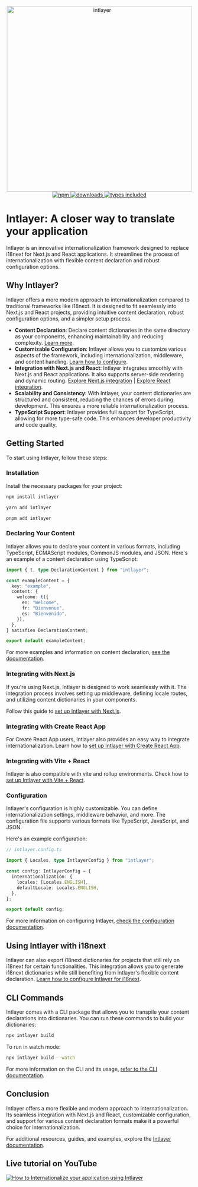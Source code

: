 <div align="center">
  <a href="https://www.npmjs.com/package/intlayer">
    <img src="docs/assets/logo.png" width="500" alt="intlayer" />
  </a>
</div>

<div align="center">
  <a href="https://www.npmjs.com/package/intlayer">
    <img alt="npm" src="https://img.shields.io/npm/v/intlayer.svg?labelColor=49516F&color=8994BC" />
  </a>
  <a href="https://npmjs.org/package/intlayer">
    <img alt="downloads" src="https://badgen.net/npm/dm/intlayer?labelColor=49516F&color=8994BC" />
  </a>
  <a href="https://npmjs.org/package/intlayer">
    <img alt="types included" src="https://badgen.net/npm/types/intlayer?labelColor=49516F&color=8994BC" 
  />
  </a>
</div>

# Intlayer: A closer way to translate your application

Intlayer is an innovative internationalization framework designed to replace i18next for Next.js and React applications. It streamlines the process of internationalization with flexible content declaration and robust configuration options.

## Why Intlayer?

Intlayer offers a more modern approach to internationalization compared to traditional frameworks like i18next. It is designed to fit seamlessly into Next.js and React projects, providing intuitive content declaration, robust configuration options, and a simpler setup process.

- **Content Declaration**: Declare content dictionaries in the same directory as your components, enhancing maintainability and reducing complexity. [Learn more](https://github.com/aymericzip/intlayer/blob/main/docs/docs/content_declaration_en.md).
- **Customizable Configuration**: Intlayer allows you to customize various aspects of the framework, including internationalization, middleware, and content handling. [Learn how to configure](https://github.com/aymericzip/intlayer/blob/main/docs/docs/configuration_en.md).
- **Integration with Next.js and React**: Intlayer integrates smoothly with Next.js and React applications. It also supports server-side rendering and dynamic routing. [Explore Next.js integration](https://github.com/aymericzip/intlayer/blob/main/docs/docs/intlayer_with_nextjs_en.md) | [Explore React integration](https://github.com/aymericzip/intlayer/blob/main/docs/docs/intlayer_with_create_react_app_en.md).
- **Scalability and Consistency**: With Intlayer, your content dictionaries are structured and consistent, reducing the chances of errors during development. This ensures a more reliable internationalization process.
- **TypeScript Support**: Intlayer provides full support for TypeScript, allowing for more type-safe code. This enhances developer productivity and code quality.

## Getting Started

To start using Intlayer, follow these steps:

### Installation

Install the necessary packages for your project:

```bash
npm install intlayer
```

```bash
yarn add intlayer
```

```bash
pnpm add intlayer
```

### Declaring Your Content

Intlayer allows you to declare your content in various formats, including TypeScript, ECMAScript modules, CommonJS modules, and JSON. Here's an example of a content declaration using TypeScript:

```typescript
import { t, type DeclarationContent } from "intlayer";

const exampleContent = {
  key: "example",
  content: {
    welcome: t({
      en: "Welcome",
      fr: "Bienvenue",
      es: "Bienvenido",
    }),
  },
} satisfies DeclarationContent;

export default exampleContent;
```

For more examples and information on content declaration, [see the documentation](https://github.com/aymericzip/intlayer/blob/main/docs/docs/content_declaration_en.md).

### Integrating with Next.js

If you're using Next.js, Intlayer is designed to work seamlessly with it. The integration process involves setting up middleware, defining locale routes, and utilizing content dictionaries in your components.

Follow this guide to [set up Intlayer with Next.js](https://github.com/aymericzip/intlayer/blob/main/docs/docs/intlayer_with_nextjs_en.md).

### Integrating with Create React App

For Create React App users, Intlayer also provides an easy way to integrate internationalization. Learn how to [set up Intlayer with Create React App](https://github.com/aymericzip/intlayer/blob/main/docs/docs/intlayer_with_create_react_app_en.md).

### Integrating with Vite + React

Intlayer is also compatible with vite and rollup environments. Check how to [set up Intlayer with Vite + React](https://github.com/aymericzip/intlayer/blob/main/docs/docs/intlayer_with_vite+react_en.md).

### Configuration

Intlayer's configuration is highly customizable. You can define internationalization settings, middleware behavior, and more. The configuration file supports various formats like TypeScript, JavaScript, and JSON.

Here's an example configuration:

```typescript
// intlayer.config.ts

import { Locales, type IntlayerConfig } from "intlayer";

const config: IntlayerConfig = {
  internationalization: {
    locales: [Locales.ENGLISH],
    defaultLocale: Locales.ENGLISH,
  },
};

export default config;
```

For more information on configuring Intlayer, [check the configuration documentation](https://github.com/aymericzip/intlayer/blob/main/docs/docs/configuration_en.md).

## Using Intlayer with i18next

Intlayer can also export i18next dictionaries for projects that still rely on i18next for certain functionalities. This integration allows you to generate i18next dictionaries while still benefiting from Intlayer's flexible content declaration. [Learn how to configure Intlayer for i18next](https://github.com/aymericzip/intlayer/blob/main/docs/docs/intlayer_with_i18n_en.md).

## CLI Commands

Intlayer comes with a CLI package that allows you to transpile your content declarations into dictionaries. You can run these commands to build your dictionaries:

```bash
npx intlayer build
```

To run in watch mode:

```bash
npx intlayer build --watch
```

For more information on the CLI and its usage, [refer to the CLI documentation](https://github.com/aymericzip/intlayer/blob/main/docs/docs/intlayer_cli_en.md).

## Conclusion

Intlayer offers a more flexible and modern approach to internationalization. Its seamless integration with Next.js and React, customizable configuration, and support for various content declaration formats make it a powerful choice for internationalization.

For additional resources, guides, and examples, explore the [Intlayer documentation](https://github.com/aymericzip/intlayer/blob/main/docs/docs/intlayer_with_nextjs_en.md).

## Live tutorial on YouTube

[![How to Internationalize your application using Intlayer](https://i.ytimg.com/vi/W2G7KxuSD4c/hqdefault.jpg?sqp=-oaymwEcCNACELwBSFXyq4qpAw4IARUAAIhCGAFwAcABBg==&rs=AOn4CLDtyJ4uYotEjl12nZ_gZKZ_kjEgOQ)](https://youtu.be/W2G7KxuSD4c?si=GyU_KpVhr61razRw)
